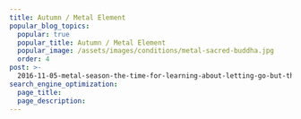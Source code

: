 ```yaml
---
title: Autumn / Metal Element
popular_blog_topics:
  popular: true
  popular_title: Autumn / Metal Element
  popular_image: /assets/images/conditions/metal-sacred-buddha.jpg
  order: 4
post: >-
  2016-11-05-metal-season-the-time-for-learning-about-letting-go-but-that-whats-of-value-remains
search_engine_optimization:
  page_title:
  page_description:
---
```


